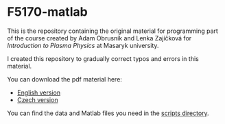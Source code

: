# F5170-matlab

This is the repository containing the original material for programming part of the course created by Adam Obrusník and Lenka Zajíčková for *Introduction to Plasma Physics* at Masaryk university.

I created this repository to gradually correct typos and errors in this material.

You can download the pdf material here:
 * [English version](https://github.com/tungli/F5170-matlab/raw/master/MatlabSkriptaEN.pdf)
 * [Czech version](https://github.com/tungli/F5170-matlab/raw/master/MatlabSkriptaCZ.pdf)

You can find the data and Matlab files you need in the [scripts directory](https://github.com/tungli/F5170-matlab/tree/master/scripts).
